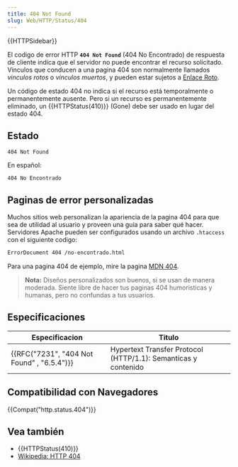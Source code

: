 ```yaml
---
title: 404 Not Found
slug: Web/HTTP/Status/404
---
```


{{HTTPSidebar}}

El codigo de error HTTP **`404 Not Found`** (404 No Encontrado) de respuesta de cliente indica que el servidor no puede encontrar el recurso solicitado. Vinculos que conducen a una pagina 404 son normalmente llamados _vinculos rotos_ o _vinculos muertos_, y pueden estar sujetos a [Enlace Roto](https://es.wikipedia.org/wiki/Enlace_roto).

Un código de estado 404 no indica si el recurso está temporalmente o permanentemente ausente. Pero si un recurso es permanentemente eliminado, un {{HTTPStatus(410)}} (Gone) debe ser usado en lugar del estado 404.

## Estado

```
404 Not Found
```

En español:

```
404 No Encontrado
```

## Paginas de error personalizadas

Muchos sitios web personalizan la apariencia de la pagina 404 para que sea de utilidad al usuario y proveen una guia para saber qué hacer. Servidores Apache pueden ser configurados usando un archivo `.htaccess` con el siguiente codigo:

```bash
ErrorDocument 404 /no-encontrado.html
```

Para una pagina 404 de ejemplo, mire la pagina [MDN 404](/es/404).

> **Nota:** Diseños personalizados son buenos, si se usan de manera moderada. Siente libre de hacer tus paginas 404 humoristicas y humanas, pero no confundas a tus usuarios.

## Especificaciones

| Especificacion                                           | Titulo                                                         |
| -------------------------------------------------------- | -------------------------------------------------------------- |
| {{RFC("7231", "404 Not Found" , "6.5.4")}} | Hypertext Transfer Protocol (HTTP/1.1): Semanticas y contenido |

## Compatibilidad con Navegadores

{{Compat("http.status.404")}}

## Vea también

- {{HTTPStatus(410)}}
- [Wikipedia: HTTP 404](https://es.wikipedia.org/wiki/HTTP_404)
